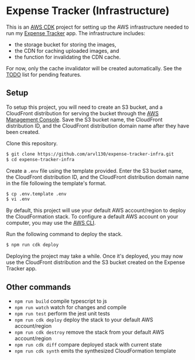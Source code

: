 # Expense Tracker (Infrastructure)

This is an [AWS CDK](https://aws.amazon.com/cdk/) project for setting up the AWS infrastructure needed to run my [Expense Tracker](https://github.com/arvl130/expense-tracker) app. The infrastructure includes:

- the storage bucket for storing the images,
- the CDN for caching uploaded images, and
- the function for invalidating the CDN cache.

For now, only the cache invalidator will be created automatically. See the [TODO](https://github.com/arvl130/expense-tracker-infra/issues/1) list for pending features.

## Setup

To setup this project, you will need to create an S3 bucket, and a CloudFront distribution for serving the bucket through the [AWS Management Console](https://console.aws.amazon.com/console/home). Save the S3 bucket name, the CloudFront distribution ID, and the CloudFront distribution domain name after they have been created.

Clone this repository.

```sh
$ git clone https://github.com/arvl130/expense-tracker-infra.git
$ cd expense-tracker-infra
```

Create a `.env` file using the template provided. Enter the S3 bucket name, the CloudFront distribution ID, and the CloudFront distribution domain name in the file following the template's format.

```sh
$ cp .env.template .env
$ vi .env
```

By default, this project will use your default AWS account/region to deploy the CloudFormation stack. To configure a default AWS account on your computer, you may use the [AWS CLI](https://aws.amazon.com/cli).

Run the following command to deploy the stack.

```sh
$ npm run cdk deploy
```

Deploying the project may take a while. Once it's deployed, you may now use the CloudFront distribution and the S3 bucket created on the Expense Tracker app.

## Other commands

- `npm run build` compile typescript to js
- `npm run watch` watch for changes and compile
- `npm run test` perform the jest unit tests
- `npm run cdk deploy` deploy the stack to your default AWS account/region
- `npm run cdk destroy` remove the stack from your default AWS account/region
- `npm run cdk diff` compare deployed stack with current state
- `npm run cdk synth` emits the synthesized CloudFormation template
